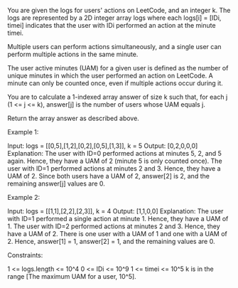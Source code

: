 You are given the logs for users' actions on LeetCode, and an integer k. The
logs are represented by a 2D integer array logs where each logs[i] = [IDi,
timei] indicates that the user with IDi performed an action at the minute
timei.

Multiple users can perform actions simultaneously, and a single user can
perform multiple actions in the same minute.

The user active minutes (UAM) for a given user is defined as the number of
unique minutes in which the user performed an action on LeetCode. A minute
can only be counted once, even if multiple actions occur during it.

You are to calculate a 1-indexed array answer of size k such that, for each j
(1 <= j <= k), answer[j] is the number of users whose UAM equals j.

Return the array answer as described above.


Example 1:


Input: logs = [[0,5],[1,2],[0,2],[0,5],[1,3]], k = 5
Output: [0,2,0,0,0]
Explanation:
The user with ID=0 performed actions at minutes 5, 2, and 5 again. Hence,
they have a UAM of 2 (minute 5 is only counted once).
The user with ID=1 performed actions at minutes 2 and 3. Hence, they have a
UAM of 2.
Since both users have a UAM of 2, answer[2] is 2, and the remaining answer[j]
values are 0.


Example 2:


Input: logs = [[1,1],[2,2],[2,3]], k = 4
Output: [1,1,0,0]
Explanation:
The user with ID=1 performed a single action at minute 1. Hence, they have a
UAM of 1.
The user with ID=2 performed actions at minutes 2 and 3. Hence, they have a
UAM of 2.
There is one user with a UAM of 1 and one with a UAM of 2.
Hence, answer[1] = 1, answer[2] = 1, and the remaining values are 0.



Constraints:


1 <= logs.length <= 10^4
0 <= IDi <= 10^9
1 <= timei <= 10^5
k is in the range [The maximum UAM for a user, 10^5].




